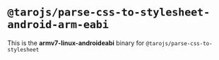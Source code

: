 # `@tarojs/parse-css-to-stylesheet-android-arm-eabi`

This is the **armv7-linux-androideabi** binary for `@tarojs/parse-css-to-stylesheet`

